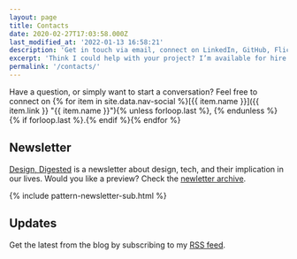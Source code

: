 ```yaml
---
layout: page
title: Contacts
date: 2020-02-27T17:03:58.000Z
last_modified_at: '2022-01-13 16:58:21'
description: 'Get in touch via email, connect on LinkedIn, GitHub, Flickr and Mastodon. Subscribe to my RSS feed or newsletter.'
excerpt: 'Think I could help with your project? I’m available for hire. <a href="mailto:contacts@silviamaggidesign.com" title="Write me an email"><strong>Write me an email</strong></a>, I will get back to you within two working days.'
permalink: '/contacts/'
---
```

Have a question, or simply want to start a conversation? Feel free to connect on {% for item in site.data.nav-social %}[{{ item.name }}]({{ item.link }} "{{ item.name }}"){% unless forloop.last %}, {% endunless %}{% if forloop.last %}.{% endif %}{% endfor %}

## Newsletter

[Design, Digested](/newsletter/ "Go to the Newsletter page") is a newsletter about design, tech, and their implication in our lives. Would you like a preview? Check the [newletter archive](/newsletter/archive/).

{% include pattern-newsletter-sub.html %}

## Updates

Get the latest from the blog by subscribing to my [RSS feed](https://silviamaggidesign.com/feed.xml).